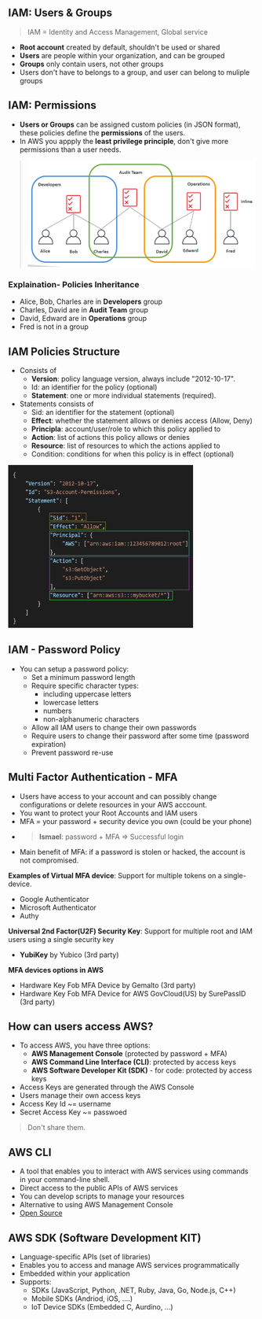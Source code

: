 ## IAM: Users & Groups

> IAM = Identity and Access Management, Global service

- **Root account** created by default, shouldn't be used or shared
- **Users** are people within your organization, and can be grouped
- **Groups** only contain users, not other groups
- Users don't have to belongs to a group, and user can belong to muliple groups

## IAM: Permissions

- **Users or Groups** can be assigned custom policies (in JSON format), these policies define the **permissions** of the users.
- In AWS you appply the **least privilege principle**, don't give more permissions than a user needs.
> ![IAM Policies inheritance](/2.IAM/iam-permission.png)

### Explaination- Policies Inheritance
- Alice, Bob, Charles are in **Developers** group
- Charles, David are in **Audit Team** group
- David, Edward are in **Operations** group
- Fred is not in a group

## IAM Policies Structure
- Consists of
    - **Version**: policy language version, always include "2012-10-17".
    - Id: an identifier for the policy (optional)
    - **Statement**: one or more individual statements (required).
- Statements consists of
    - Sid: an identifier for the statement (optional)
    - **Effect**: whether the statement allows or denies access (Allow, Deny)
    - **Principla**: account/user/role to which this policy applied to
    - **Action**: list of actions this policy allows or denies
    - **Resource**: list of resources to which the actions applied to
    - Condition: conditions for when this policy is in effect (optional)

![Sample Policy](/2.IAM/iam-policies-structure.png)

## IAM - Password Policy
- You can setup a password policy:
    - Set a minimum password length
    - Require specific character types:
        -  including uppercase letters
        - lowercase letters
        - numbers
        - non-alphanumeric characters
    - Allow all IAM users to change their own passwords
    - Require users to change their password after some time (password expiration)
    - Prevent password re-use

## Multi Factor Authentication - MFA
- Users have access to your account and can possibly change configurations or delete resources in your AWS acccount.
- You want to protect your Root Accounts and IAM users
- MFA = your password + security device you own (could be your phone)
- > **Ismael**: password + MFA => Successful login
- Main benefit of MFA: if a password is stolen or hacked, the account is not compromised.

**Examples of Virtual MFA device**: Support for multiple tokens on a single-device.
- Google Authenticator
- Microsoft Authenticator
- Authy

**Universal 2nd Factor(U2F) Security Key**: Support for multiple root and IAM users using a single security key
- **YubiKey** by Yubico (3rd party)

**MFA devices options in AWS**
- Hardware Key Fob MFA Device by Gemalto (3rd party)
- Hardware Key Fob MFA Device for AWS GovCloud(US) by SurePassID (3rd party)

## How can users access AWS?
- To access AWS, you have three options:
    - **AWS Management Console** (protected by password + MFA)
    - **AWS Command Line Interface (CLI)**: protected by access keys
    - **AWS Software Developer Kit (SDK)** - for code: protected by access keys
- Access Keys are generated through the AWS Console
- Users manage their own access keys
- Access Key Id ~= username
- Secret Access Key ~= passwoed
> Don't share them.

## AWS CLI
- A tool that enables you to interact with AWS services using commands in your command-line shell.
- Direct access to the public APIs of AWS services
- You can develop scripts to manage your resources
- Alternative to using AWS Management Console
- [Open Source](https://github.com/aws/aws-cli)

## AWS SDK (Software Development KIT)
- Language-specific APIs (set of libraries)
- Enables you to access and manage AWS services programmatically
- Embedded within your application
- Supports:
    - SDKs (JavaScript, Python, .NET, Ruby, Java, Go, Node.js, C++)
    - Mobile SDKs (Andriod, iOS, ....)
    - IoT Device SDKs (Embedded C, Aurdino, ...)
